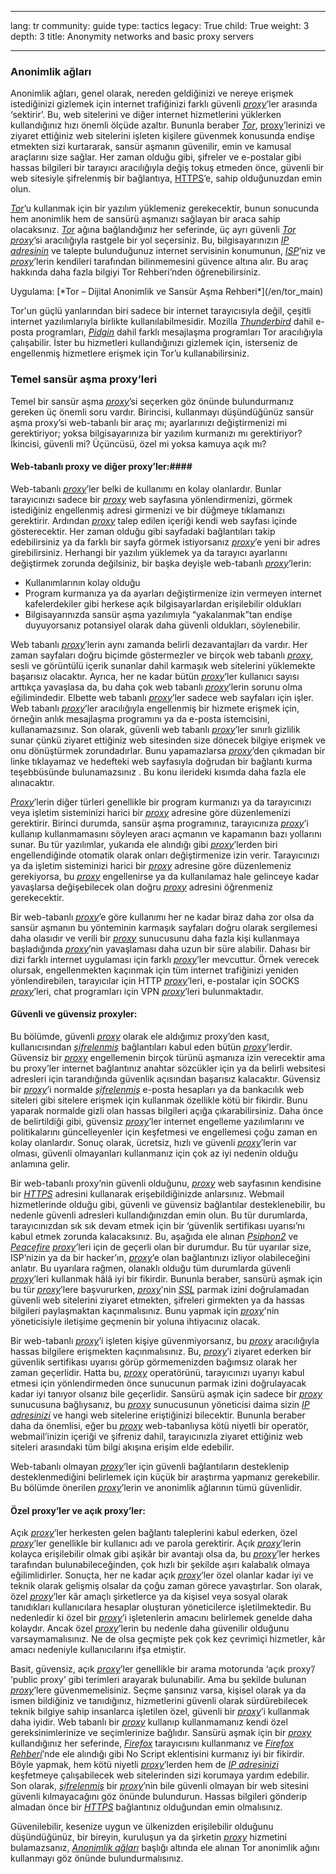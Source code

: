 

---

lang: tr
community: guide
type: tactics
legacy: True
child: True
weight: 3
depth: 3
title: Anonymity networks and basic proxy servers

---

### Anonimlik ağları ###

Anonimlik ağları, genel olarak, nereden geldiğinizi ve nereye erişmek istediğinizi gizlemek için internet trafiğinizi farklı güvenli [*proxy*](/tr/glossary#Proxy)’ler arasında ‘sektirir’. Bu, web sitelerini ve diğer internet hizmetlerini yüklerken kullandığınız hızı önemli ölçüde azaltır. Bununla beraber [*Tor*](/tr/glossary#Tor), [proxy](/tr/glossary#Proxy)’lerinizi ve ziyaret ettiğiniz web sitelerini işleten kişilere güvenmek konusunda endişe etmekten sizi kurtararak, sansür aşmanın güvenilir, emin ve kamusal araçlarını size sağlar. Her zaman olduğu gibi, şifreler ve e-postalar gibi hassas bilgileri bir tarayıcı aracılığıyla değiş tokuş etmeden önce, güvenli bir web sitesiyle şifrelenmiş bir bağlantıya, [HTTPS](/tr/glossary#SSL)’e, sahip olduğunuzdan emin olun.

[*Tor*](/tr/glossary#Tor)’u kullanmak için bir yazılım yüklemeniz gerekecektir, bunun sonucunda hem anonimlik hem de sansürü aşmanızı sağlayan bir araca sahip olacaksınız. [*Tor*](/tr/glossary#Tor) ağına bağlandığınız her seferinde, üç ayrı güvenli [*Tor*](/tr/glossary#Tor) [*proxy*](/tr/glossary#Proxy)’si aracılığıyla rastgele bir yol seçersiniz.  Bu, bilgisayarınızın [*IP adresinin*](/tr/glossary#IP_address) ve talepte bulunduğunuz internet servisinin konumunun, [*ISP*](/tr/glossary#ISP)’niz  ve [*proxy*](/tr/glossary#Proxy)’lerin kendileri tarafından bilinmemesini güvence altına alır. Bu araç hakkında daha fazla bilgiyi Tor Rehberi’nden öğrenebilirsiniz.

<div class="getstarted" markdown="1">
Uygulama: [*Tor – Dijital Anonimlik ve Sansür Aşma Rehberi*](/en/tor_main)
</div>

Tor'un güçlü yanlarından biri sadece bir internet tarayıcısıyla değil, çeşitli internet yazılımlarıyla birlikte kullanılabilmesidir. Mozilla [*Thunderbird*](/tr/glossary#Thunderbird) dahil e-posta programları, [*Pidgin*](/tr/glossary#Pidgin) dahil farklı mesajlaşma programları Tor aracılığıyla çalışabilir. İster bu hizmetleri kullandığınızı gizlemek için, isterseniz de engellenmiş hizmetlere erişmek için Tor’u kullanabilirsiniz.

### Temel sansür aşma proxy’leri ###

Temel bir sansür aşma [*proxy*](/tr/glossary#Proxy)’si seçerken göz önünde bulundurmanız gereken üç önemli soru vardır. Birincisi, kullanmayı düşündüğünüz sansür aşma proxy’si web-tabanlı bir araç mı; ayarlarınızı değiştirmenizi mi gerektiriyor; yoksa bilgisayarınıza bir yazılım kurmanızı mı gerektiriyor? İkincisi, güvenli mi? Üçüncüsü, özel mi yoksa kamuya açık mı?

#### Web-tabanlı proxy ve diğer proxy’ler:####

Web-tabanlı [*proxy*](/tr/glossary#Proxy)’ler belki de kullanımı en kolay olanlardır. Bunlar tarayıcınızı sadece bir [*proxy*](/tr/glossary#Proxy) web sayfasına yönlendirmenizi, görmek istediğiniz engellenmiş adresi girmenizi ve bir düğmeye tıklamanızı gerektirir.  Ardından [*proxy*](/tr/glossary#Proxy) talep edilen içeriği kendi web sayfası içinde gösterecektir. Her zaman olduğu gibi sayfadaki bağlantıları takip edebilirsiniz ya da farklı bir sayfa görmek istiyorsanız [*proxy*](glossary#Proxy)’e yeni bir adres  girebilirsiniz. Herhangi bir yazılım yüklemek ya da tarayıcı ayarlarını değiştirmek zorunda değilsiniz, bir başka deyişle web-tabanlı [*proxy*](glossary#Proxy)’lerin:

- Kullanımlarının kolay olduğu
- Program kurmanıza ya da ayarları değiştirmenize izin vermeyen internet kafelerdekiler gibi herkese açık bilgisayarlardan erişilebilir oldukları 
- Bilgisayarınızda sansür aşma yazılımıyla “yakalanmak”tan endişe duyuyorsanız potansiyel olarak daha güvenli oldukları, söylenebilir. 
	
Web tabanlı [*proxy*](/tr/glossary#Proxy)’lerin aynı zamanda belirli dezavantajları da vardır. Her zaman sayfaları doğru biçimde göstermezler ve birçok web tabanlı [*proxy*](/tr/glossary#Proxy), sesli ve görüntülü içerik sunanlar dahil karmaşık web sitelerini yüklemekte başarısız olacaktır. Ayrıca, her ne kadar bütün [*proxy*](/tr/glossary#Proxy)’ler kullanıcı sayısı arttıkça yavaşlasa da, bu  daha çok web tabanlı [*proxy*](/tr/glossary#Proxy)’lerin sorunu olma eğilimindedir. Elbette web tabanlı [*proxy*](/tr/glossary#Proxy)’ler sadece web sayfaları için işler. Web tabanlı [*proxy*](/tr/glossary#Proxy)’ler aracılığıyla engellenmiş bir hizmete erişmek için, örneğin anlık mesajlaşma programını ya da e-posta istemcisini, kullanamazsınız.  Son olarak, güvenli web tabanlı [*proxy*](/tr/glossary#Proxy)’ler sınırlı gizlilik sunar çünkü ziyaret ettiğiniz web sitesinden size dönecek bilgiye erişmek ve onu dönüştürmek zorundadırlar. Bunu yapamazlarsa [*proxy*](/tr/glossary#Proxy)’den çıkmadan bir linke tıklayamaz ve hedefteki web sayfasıyla doğrudan bir bağlantı kurma teşebbüsünde bulunamazsınız . Bu konu ilerideki kısımda daha fazla ele alınacaktır.

[*Proxy*](/tr/glossary#Proxy)’lerin diğer türleri genellikle bir program kurmanızı ya da tarayıcınızı veya işletim sisteminizi harici bir [*proxy*](/tr/glossary#Proxy) adresine göre düzenlemenizi gerektirir. Birinci durumda, sansür aşma programınız, tarayıcınıza [*proxy*](/tr/glossary#Proxy)’i kullanıp kullanmamasını söyleyen aracı açmanın ve kapamanın bazı yollarını sunar. Bu tür yazılımlar, yukarıda ele alındığı gibi [*proxy*](/tr/glossary#Proxy)’lerden biri engellendiğinde otomatik olarak onları değiştirmenize izin verir. Tarayıcınızı ya da işletim sisteminizi harici bir [*proxy*](/tr/glossary#Proxy) adresine göre düzenlemeniz gerekiyorsa, bu  [*proxy*](/tr/glossary#Proxy) engellenirse ya da kullanılamaz hale gelinceye kadar yavaşlarsa değişebilecek olan doğru [*proxy*](/tr/glossary#Proxy) adresini öğrenmeniz gerekecektir.

Bir web-tabanlı [*proxy*](/tr/glossary#Proxy)’e göre kullanımı her ne kadar biraz daha zor olsa da sansür aşmanın bu yönteminin karmaşık sayfaları doğru olarak sergilemesi daha olasıdır ve verili bir [*proxy*](/tr/glossary#Proxy) sunucusunu daha fazla kişi kullanmaya başladığında [*proxy*](/tr/glossary#Proxy)’nin yavaşlaması daha uzun bir süre alabilir. Dahası  bir dizi farklı internet uygulaması için farklı [*proxy*](/tr/glossary#Proxy)’ler mevcuttur. Örnek verecek olursak, engellenmekten kaçınmak için tüm internet trafiğinizi yeniden yönlendirebilen, tarayıcılar için HTTP  [*proxy*](/tr/glossary#Proxy)’leri, e-postalar için SOCKS [*proxy*](/tr/glossary#Proxy)’leri, chat programları için VPN [*proxy*](/tr/glossary#Proxy)’leri bulunmaktadır.

#### Güvenli ve güvensiz proxyler: ####

Bu bölümde, güvenli [*proxy*](/tr/glossary#Proxy) olarak ele aldığımız proxy’den kasıt, kullanıcısından [*şifrelenmiş*](/tr/glossary#Encryption) bağlantıları kabul eden bütün [*proxy*](/tr/glossary#Proxy)’lerdir. Güvensiz bir [*proxy*](/tr/glossary#Proxy) engellemenin birçok türünü aşmanıza izin verecektir ama bu proxy’ler internet bağlantınız anahtar sözcükler için ya da belirli websitesi adresleri için tarandığında güvenlik açısından başarısız kalacaktır. Güvensiz bir [*proxy*](/tr/glossary#Proxy)’i  normalde [*şifrelenmiş*](/tr/glossary#Encryption) e-posta hesapları ya da bankacılık web siteleri gibi sitelere erişmek için kullanmak özellikle kötü bir fikirdir. Bunu yaparak normalde gizli olan hassas bilgileri açığa çıkarabilirsiniz. Daha önce de belirtildiği gibi, güvensiz [*proxy*](/tr/glossary#Proxy)’ler internet engelleme yazılımlarını ve politikalarını güncelleyenler için keşfetmesi ve engellemesi çoğu zaman en kolay olanlardır. Sonuç olarak, ücretsiz, hızlı ve güvenli [*proxy*](/tr/glossary#Proxy)’lerin var olması, güvenli olmayanları kullanmanız için çok az iyi nedenin olduğu anlamına gelir.

Bir web-tabanlı proxy’nin güvenli olduğunu, [*proxy*](/tr/glossary#Proxy) web sayfasının kendisine bir [*HTTPS*](/tr/glossary#HTTPS) adresini kullanarak erişebildiğinizde anlarsınız. Webmail hizmetlerinde olduğu gibi, güvenli ve güvensiz bağlantılar desteklenebilir, bu nedenle güvenli adresleri kullandığınızdan emin olun. Bu tür durumlarda, tarayıcınızdan sık sık devam etmek için bir ‘güvenlik sertifikası uyarısı’nı kabul etmek zorunda kalacaksınız. Bu, aşağıda ele alınan [*Psiphon2*](/tr/glossary#Psiphon) ve [*Peacefire*](/tr/glossary#Peacefire) [*proxy*](/tr/glossary#Proxy)’leri için de geçerli olan bir durumdur. Bu tür uyarılar size, ISP’nizin ya da bir hacker’ın, [*proxy*](/tr/glossary#Proxy)’e olan bağlantınızı izliyor olabileceğini anlatır. Bu uyarılara rağmen, olanaklı olduğu tüm durumlarda güvenli [*proxy*](/tr/glossary#Proxy)’leri kullanmak hâlâ iyi bir fikirdir. Bununla beraber, sansürü aşmak için bu tür [*proxy*](/tr/glossary#Proxy)’lere başvururken,  [*proxy*](/tr/glossary#Proxy)'nin [*SSL*](/tr/glossary#SSL) parmak izini doğrulamadan güvenli web sitelerini ziyaret etmekten,  şifreleri girmekten ya da hassas bilgileri paylaşmaktan kaçınmalısınız. Bunu yapmak için [*proxy*](/tr/glossary#Proxy)'nin yöneticisiyle iletişime geçmenin bir yoluna ihtiyacınız olacak.

Bir web-tabanlı [*proxy*](/tr/glossary#Proxy)’i işleten kişiye güvenmiyorsanız, bu [*proxy*](/tr/glossary#Proxy) aracılığıyla hassas bilgilere erişmekten kaçınmalısınız. Bu, [*proxy*](/tr/glossary#Proxy)’i ziyaret ederken bir güvenlik sertifikası uyarısı görüp görmemenizden bağımsız olarak her zaman geçerlidir. Hatta bu, [*proxy*](/tr/glossary#Proxy) operatörünü, tarayıcınızı uyarıyı kabul etmesi için yönlendirmeden önce sunucunun parmak izini doğrulayacak kadar iyi tanıyor olsanız bile geçerlidir. Sansürü aşmak  için sadece bir [*proxy*](/tr/glossary#Proxy) sunucusuna bağlıysanız, bu [*proxy*](/tr/glossary#Proxy) sunucusunun yöneticisi daima sizin [*IP adresinizi*](/tr/glossary#IP_address) ve hangi web sitelerine eriştiğinizi bilecektir. Bununla beraber daha da önemlisi, eğer bu [*proxy*](/tr/glossary#Proxy) web-tabanlıysa kötü niyetli bir operatör, webmail’inizin içeriği ve şifreniz dahil, tarayıcınızla ziyaret ettiğiniz web siteleri arasındaki tüm bilgi akışına erişim elde edebilir.

Web-tabanlı olmayan [*proxy*](/tr/glossary#Proxy)’ler için güvenli bağlantıların desteklenip desteklenmediğini belirlemek için küçük bir araştırma yapmanız gerekebilir. Bu bölümde önerilen [*proxy*](/tr/glossary#Proxy)’lerin ve anonimlik ağlarının tümü  güvenlidir.

#### Özel proxy’ler ve açık proxy’ler: ####

Açık [*proxy*](/tr/glossary#Proxy)’ler herkesten gelen bağlantı taleplerini kabul ederken, özel [*proxy*](/tr/glossary#Proxy)’ler genellikle bir kullanıcı adı ve parola gerektirir. Açık [*proxy*](/tr/glossary#Proxy)’lerin kolayca erişilebilir olmak gibi aşikâr bir avantajı olsa da, bu [*proxy*](/tr/glossary#Proxy)’ler herkes tarafından bulunabileceğinden, çok hızlı bir şekilde aşırı kalabalık olmaya eğilimlidirler. Sonuçta, her ne kadar açık [*proxy*](/tr/glossary#Proxy)’ler özel olanlar kadar iyi ve teknik olarak gelişmiş olsalar da çoğu zaman görece yavaştırlar. Son olarak, özel [*proxy*](/tr/glossary#Proxy)’ler kâr amaçlı şirketlerce ya da kişisel veya sosyal olarak tanıdıkları kullanıcılara hesaplar oluşturan yöneticilerce işletilmektedir. Bu nedenledir ki özel bir [*proxy*](/tr/glossary#Proxy)’i işletenlerin amacını belirlemek genelde daha kolaydır. Ancak özel [*proxy*](/tr/glossary#Proxy)’lerin bu nedenle daha güvenilir olduğunu varsaymamalısınız. Ne de olsa geçmişte pek çok kez çevrimiçi hizmetler, kâr amacı nedeniyle kullanıcılarını ifşa etmiştir.

Basit, güvensiz, açık [*proxy*](/tr/glossary#Proxy)’ler genellikle bir arama motorunda ‘açık proxy’/ ‘public proxy’ gibi terimleri arayarak bulunabilir. Ama bu şekilde bulunan [*proxy*](/tr/glossary#Proxy)’lere güvenmemelisiniz. Seçme şansınız varsa, kişisel olarak ya da ismen bildiğiniz ve tanıdığınız, hizmetlerini güvenli olarak sürdürebilecek teknik bilgiye sahip insanlarca işletilen özel, güvenli bir [*proxy*](/tr/glossary#Proxy)’i kullanmak daha iyidir. Web tabanlı bir [*proxy*](/tr/glossary#Proxy) kullanıp kullanmamanız kendi özel gereksinimlerinize ve seçimlerinize bağlıdır. Sansürü aşmak için bir [*proxy*](/tr/glossary#Proxy) kullandığınız her seferinde, [*Firefox*](/tr/glossary#Firefox) tarayıcısını kullanmanız ve [*Firefox  Rehberi*](/en/firefox_main)’nde  ele alındığı gibi No Script  eklentisini kurmanız iyi bir fikirdir. Böyle yapmak, hem kötü niyetli [*proxy*](/tr/glossary#Proxy)’lerden  hem de [*IP adresinizi*](/tr/glossary#IP_address) keşfetmeye çalışabilecek web sitelerinden sizi korumaya yardım edebilir. Son olarak, [*şifrelenmiş*](/tr/glossary#Encrypted) bir [*proxy*](/tr/glossary#Proxy)’nin  bile güvenli olmayan bir web sitesini güvenli kılmayacağını göz önünde bulundurun. Hassas bilgileri gönderip almadan önce bir [*HTTPS*](/tr/glossary#SSL) bağlantınız olduğundan emin olmalısınız.

Güvenilebilir, kesenize uygun ve ülkenizden erişilebilir olduğunu düşündüğünüz,  bir bireyin, kuruluşun ya da şirketin [*proxy*](/tr/glossary#Proxy) hizmetini bulamazsanız, [*Anonimlik ağları*](#Anonymity_networks) başlığı altında ele alınan Tor anonimlik ağını kullanmayı göz önünde bulundurmalısınız.



